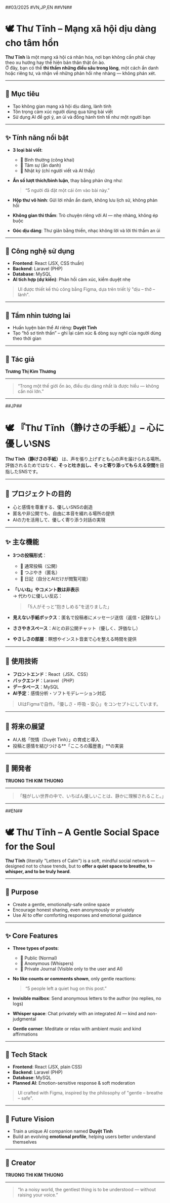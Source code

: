 ##03/2025
#VN,JP,EN
##VN##
# 🕊️ Thư Tĩnh – Mạng xã hội dịu dàng cho tâm hồn

**Thư Tĩnh** là một mạng xã hội cá nhân hóa, nơi bạn không cần phải chạy theo xu hướng hay thể hiện bản thân thật ồn ào.  
Ở đây, bạn có thể **thì thầm những điều sâu trong lòng**, một cách ẩn danh hoặc riêng tư, và nhận về những phản hồi nhẹ nhàng — không phán xét.

---

## 🌿 Mục tiêu

- Tạo không gian mạng xã hội dịu dàng, lành tính
- Tôn trọng cảm xúc người dùng qua từng bài viết
- Sử dụng AI để gợi ý, an ủi và đồng hành tinh tế như một người bạn

---

## ✨ Tính năng nổi bật

- **3 loại bài viết**:
  - 🌱 Bình thường (công khai)
  - 🌙 Tâm sự (ẩn danh)
  - 📓 Nhật ký (chỉ người viết và AI thấy)

- **Ẩn số lượt thích/bình luận**, thay bằng phản ứng như:
  > “5 người đã đặt một cái ôm vào bài này.”

- **Hộp thư vô hình**: Gửi lời nhắn ẩn danh, không lưu lịch sử, không phản hồi

- **Không gian thì thầm**: Trò chuyện riêng với AI — nhẹ nhàng, không ép buộc

- **Góc dịu dàng**: Thư giãn bằng thiền, nhạc không lời và lời thì thầm an ủi

---

## 🔧 Công nghệ sử dụng

- **Frontend**: React (JSX, CSS thuần)
- **Backend**: Laravel (PHP)
- **Database**: MySQL
- **AI tích hợp (dự kiến)**: Phản hồi cảm xúc, kiểm duyệt nhẹ

> UI được thiết kế thủ công bằng Figma, dựa trên triết lý "dịu – thở – lành".

---

## 🌈 Tầm nhìn tương lai

- Huấn luyện bản thể AI riêng: **Duyệt Tình**
- Tạo “hồ sơ tinh thần” – ghi lại cảm xúc & dòng suy nghĩ của người dùng theo thời gian

---

## 👤 Tác giả

**Trương Thị Kim Thương**  

---

> “Trong một thế giới ồn ào, điều dịu dàng nhất là được hiểu — không cần nói lớn.”
--------------------
##JP##
# 🕊️ 『Thư Tĩnh（静けさの手紙）』– 心に優しいSNS

**Thư Tĩnh（静けさの手紙）** は、声を張り上げずとも心の声を届けられる場所。  
評価されるためではなく、**そっと吐き出し、そっと寄り添ってもらえる空間**を目指したSNSです。

---

## 🌿 プロジェクトの目的

- 心と感情を尊重する、優しいSNSの創造
- 匿名や非公開でも、自由に本音を綴れる場所の提供
- AIの力を活用して、優しく寄り添う対話の実現

---

## ✨ 主な機能

- **3つの投稿形式**：
  - 🌱 通常投稿（公開）
  - 🌙 つぶやき（匿名）
  - 📓 日記（自分とAIだけが閲覧可能）

- **「いいね」やコメント数は非表示**  
  → 代わりに優しい反応：
  > 「5人がそっと“抱きしめる”を送りました」

- **見えない手紙ボックス**：匿名で投稿者にメッセージ送信（返信・記録なし）

- **ささやきスペース**：AIとの非公開チャット（優しく、評価なし）

- **やさしさの部屋**：瞑想やインスト音楽で心を整える時間を提供

---

## 🔧 使用技術

- **フロントエンド**：React（JSX、CSS）
- **バックエンド**：Laravel（PHP）
- **データベース**：MySQL
- **AI予定**：感情分析・ソフトモデレーション対応

> UIはFigmaで自作。「優しさ・呼吸・安心」をコンセプトにしています。

---

## 🌈 将来の展望

- AI人格「悦情（Duyệt Tình）」の育成と導入
- 投稿と感情を結びつける**「こころの履歴書」**の実装

---

## 👤 開発者

**TRUONG THI KIM THUONG**  

---

> 「騒がしい世界の中で、いちばん優しいことは、静かに理解されること。」
----------------
##EN##
# 🕊️ Thư Tĩnh – A Gentle Social Space for the Soul

**Thư Tĩnh** (literally "Letters of Calm") is a soft, mindful social network — designed not to chase trends, but to **offer a quiet space to breathe, to whisper, and to be truly heard**.

---

## 🌿 Purpose

- Create a gentle, emotionally-safe online space
- Encourage honest sharing, even anonymously or privately
- Use AI to offer comforting responses and emotional guidance

---

## ✨ Core Features

- **Three types of posts**:
  - 🌱 Public (Normal)
  - 🌙 Anonymous (Whispers)
  - 📓 Private Journal (Visible only to the user and AI)

- **No like counts or comments shown**, only gentle reactions:
  > “5 people left a quiet hug on this post.”

- **Invisible mailbox**: Send anonymous letters to the author (no replies, no logs)

- **Whisper space**: Chat privately with an integrated AI — kind and non-judgmental

- **Gentle corner**: Meditate or relax with ambient music and kind affirmations

---

## 🔧 Tech Stack

- **Frontend**: React (JSX, plain CSS)
- **Backend**: Laravel (PHP)
- **Database**: MySQL
- **Planned AI**: Emotion-sensitive response & soft moderation

> UI crafted with Figma, inspired by the philosophy of "gentle – breathe – safe".

---

## 🌈 Future Vision

- Train a unique AI companion named **Duyệt Tình**
- Build an evolving **emotional profile**, helping users better understand themselves

---

## 👤 Creator

**TRUONG THI KIM THUONG**  

---

> “In a noisy world, the gentlest thing is to be understood — without raising your voice.”

